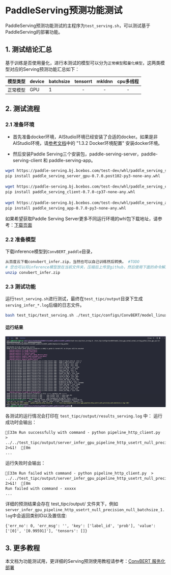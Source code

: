 # PaddleServing预测功能测试

PaddleServing预测功能测试的主程序为`test_serving.sh`，可以测试基于PaddleServing的部署功能。

## 1. 测试结论汇总

基于训练是否使用量化，进行本测试的模型可以分为`正常模型`和`量化模型`，这两类模型对应的Serving预测功能汇总如下：

| 模型类型 |device | batchsize | tensorrt | mkldnn | cpu多线程 |
|  ----   |  ---- |   ----   |  :----:  |   :----:   |  :----:  |
| 正常模型 | GPU | 1 | - | - | - |

## 2. 测试流程

### 2.1 准备环境

* 首先准备docker环境，AIStudio环境已经安装了合适的docker。如果是非AIStudio环境，请[参考文档](https://github.com/PaddlePaddle/PaddleOCR/blob/release/2.3/doc/doc_ch/environment.md)中的 "1.3.2 Docker环境配置" 安装docker环境。

* 然后安装Paddle Serving三个安装包，paddle-serving-server，paddle-serving-client 和 paddle-serving-app。

```bash
wget https://paddle-serving.bj.bcebos.com/test-dev/whl/paddle_serving_server_gpu-0.7.0.post102-py3-none-any.whl
pip install paddle_serving_server_gpu-0.7.0.post102-py3-none-any.whl

wget https://paddle-serving.bj.bcebos.com/test-dev/whl/paddle_serving_client-0.7.0-cp37-none-any.whl
pip install paddle_serving_client-0.7.0-cp37-none-any.whl

wget https://paddle-serving.bj.bcebos.com/test-dev/whl/paddle_serving_app-0.7.0-py3-none-any.whl
pip install paddle_serving_app-0.7.0-py3-none-any.whl
```

如果希望获取Paddle Serving Server更多不同运行环境的whl包下载地址，请参考：[下载页面](https://github.com/PaddlePaddle/Serving/blob/v0.7.0/doc/Latest_Packages_CN.md)


### 2.2 准备模型

下载inference模型到`ConvBERT_paddle`目录，

```bash
从百度云下载convbert_infer.zip，当然也可以自己训练然后转换。 #TODO
# 您也可以将inference模型放在当前文件夹，压缩后上传至github，然后使用下面的命令解压
unzip convbert_infer.zip
```

### 2.3 测试功能

运行`test_serving.sh`进行测试，最终在`test_tipc/output`目录下生成`serving_infer_*.log`后缀的日志文件。

```bash
bash test_tipc/test_serving.sh ./test_tipc/configs/ConvBERT/model_linux_gpu_normal_normal_serving_python_linux_gpu_cpu.txt
```  

#### 运行结果

<div align="center">
    <img src="./tipc_serving.png" width=800">
</div>

各测试的运行情况会打印在 `test_tipc/output/results_serving.log` 中：
运行成功时会输出：

```
[33m Run successfully with command - python pipeline_http_client.py  > ../../test_tipc/output/server_infer_gpu_pipeline_http_usetrt_null_precision_null_batchsize_1.log 2>&1!  [0m
...
```

运行失败时会输出：

```
[33m Run failed with command - python pipeline_http_client.py  > ../../test_tipc/output/server_infer_gpu_pipeline_http_usetrt_null_precision_null_batchsize_1.log 2>&1!  [0m
Run failed with command - xxxxx
...
```

详细的预测结果会存在 test_tipc/output/ 文件夹下，例如`server_infer_gpu_pipeline_http_usetrt_null_precision_null_batchsize_1.log`中会返回类别ID以及置信度:

```
{'err_no': 0, 'err_msg': '', 'key': ['label_id', 'prob'], 'value': ['[0]', '[0.99591]'], 'tensors': []}
```

## 3. 更多教程

本文档为功能测试用，更详细的Serving预测使用教程请参考：[ConvBERT 服务化部署](../../deploy/serving/README.md)  
